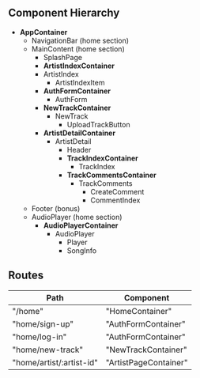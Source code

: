 ## Component Hierarchy

- **AppContainer**
  - NavigationBar (home section)
  - MainContent (home section)
    - SplashPage
    - **ArtistIndexContainer**
    - ArtistIndex
      - ArtistIndexItem
    - **AuthFormContainer**
      - AuthForm
    - **NewTrackContainer**
      - NewTrack
        - UploadTrackButton
    - **ArtistDetailContainer**
      - ArtistDetail
        - Header
        - **TrackIndexContainer**
          - TrackIndex
        - **TrackCommentsContainer**
          - TrackComments
            - CreateComment
            - CommentIndex
  - Footer (bonus)
  - AudioPlayer (home section)
    - **AudioPlayerContainer**
      - AudioPlayer
        - Player
        - SongInfo


## Routes

|Path   | Component   |
|-------|-------------|
| "/home" | "HomeContainer" |
| "home/sign-up" | "AuthFormContainer" |
| "home/log-in" | "AuthFormContainer" |
| "home/new-track" | "NewTrackContainer" |
| "home/artist/:artist-id" | "ArtistPageContainer" |

